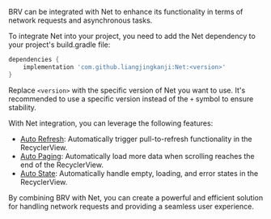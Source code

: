 BRV can be integrated with Net to enhance its functionality in terms of network requests and asynchronous tasks.

To integrate Net into your project, you need to add the Net dependency to your project's build.gradle file:

```groovy
dependencies {
    implementation 'com.github.liangjingkanji:Net:<version>'
}
```

Replace `<version>` with the specific version of Net you want to use. It's recommended to use a specific version instead of the `+` symbol to ensure stability.

With Net integration, you can leverage the following features:

- [Auto Refresh](https://liangjingkanji.github.io/Net/auto-refresh/): Automatically trigger pull-to-refresh functionality in the RecyclerView.
- [Auto Paging](https://liangjingkanji.github.io/Net/auto-page/): Automatically load more data when scrolling reaches the end of the RecyclerView.
- [Auto State](https://liangjingkanji.github.io/Net/auto-state/): Automatically handle empty, loading, and error states in the RecyclerView.

By combining BRV with Net, you can create a powerful and efficient solution for handling network requests and providing a seamless user experience.